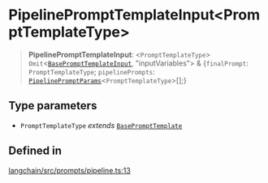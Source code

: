 PipelinePromptTemplateInput<PromptTemplateType\>
================================================

> **PipelinePromptTemplateInput**: <`PromptTemplateType`\> `Omit`<[`BasePromptTemplateInput`](/docs/api/prompts/interfaces/BasePromptTemplateInput), "inputVariables"\> & {`finalPrompt`: `PromptTemplateType`; `pipelinePrompts`: [`PipelinePromptParams`](/docs/api/prompts/types/PipelinePromptParams)<`PromptTemplateType`\>\[\];}

Type parameters[​](#type-parameters "Direct link to Type parameters")
---------------------------------------------------------------------

*   `PromptTemplateType` _extends_ [`BasePromptTemplate`](/docs/api/prompts/classes/BasePromptTemplate)

Defined in[​](#defined-in "Direct link to Defined in")
------------------------------------------------------

[langchain/src/prompts/pipeline.ts:13](https://github.com/hwchase17/langchainjs/blob/46e1734/langchain/src/prompts/pipeline.ts#L13)